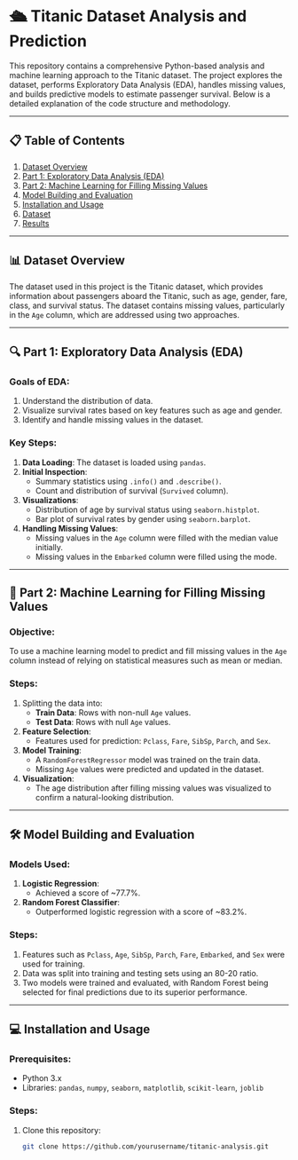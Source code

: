 # 🛳️ Titanic Dataset Analysis and Prediction

This repository contains a comprehensive Python-based analysis and machine learning approach to the Titanic dataset. The project explores the dataset, performs Exploratory Data Analysis (EDA), handles missing values, and builds predictive models to estimate passenger survival. Below is a detailed explanation of the code structure and methodology.

---

## 📋 Table of Contents

1. [Dataset Overview](#dataset-overview)
2. [Part 1: Exploratory Data Analysis (EDA)](#part-1-exploratory-data-analysis-eda)
3. [Part 2: Machine Learning for Filling Missing Values](#part-2-machine-learning-for-filling-missing-values)
4. [Model Building and Evaluation](#model-building-and-evaluation)
5. [Installation and Usage](#installation-and-usage)
6. [Dataset](#dataset)
7. [Results](#results)

---

## 📊 Dataset Overview

The dataset used in this project is the Titanic dataset, which provides information about passengers aboard the Titanic, such as age, gender, fare, class, and survival status. The dataset contains missing values, particularly in the `Age` column, which are addressed using two approaches.

---

## 🔍 Part 1: Exploratory Data Analysis (EDA)

### Goals of EDA:

1. Understand the distribution of data.
2. Visualize survival rates based on key features such as age and gender.
3. Identify and handle missing values in the dataset.

### Key Steps:

1. **Data Loading**: The dataset is loaded using `pandas`.
2. **Initial Inspection**:
   - Summary statistics using `.info()` and `.describe()`.
   - Count and distribution of survival (`Survived` column).
3. **Visualizations**:
   - Distribution of age by survival status using `seaborn.histplot`.
   - Bar plot of survival rates by gender using `seaborn.barplot`.
4. **Handling Missing Values**:
   - Missing values in the `Age` column were filled with the median value initially.
   - Missing values in the `Embarked` column were filled using the mode.

---

## 🤖 Part 2: Machine Learning for Filling Missing Values

### Objective:

To use a machine learning model to predict and fill missing values in the `Age` column instead of relying on statistical measures such as mean or median.

### Steps:

1. Splitting the data into:
   - **Train Data**: Rows with non-null `Age` values.
   - **Test Data**: Rows with null `Age` values.
2. **Feature Selection**:
   - Features used for prediction: `Pclass`, `Fare`, `SibSp`, `Parch`, and `Sex`.
3. **Model Training**:
   - A `RandomForestRegressor` model was trained on the train data.
   - Missing `Age` values were predicted and updated in the dataset.
4. **Visualization**:
   - The age distribution after filling missing values was visualized to confirm a natural-looking distribution.

---

## 🛠️ Model Building and Evaluation

### Models Used:

1. **Logistic Regression**:
   - Achieved a score of ~77.7%.
2. **Random Forest Classifier**:
   - Outperformed logistic regression with a score of ~83.2%.

### Steps:

1. Features such as `Pclass`, `Age`, `SibSp`, `Parch`, `Fare`, `Embarked`, and `Sex` were used for training.
2. Data was split into training and testing sets using an 80-20 ratio.
3. Two models were trained and evaluated, with Random Forest being selected for final predictions due to its superior performance.

---

## 💻 Installation and Usage

### Prerequisites:

- Python 3.x
- Libraries: `pandas`, `numpy`, `seaborn`, `matplotlib`, `scikit-learn`, `joblib`

### Steps:

1. Clone this repository:
   ```bash
   git clone https://github.com/yourusername/titanic-analysis.git
